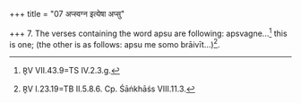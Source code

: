+++
title = "07 अप्स्वग्न इत्येषा अप्सु"

+++
7. The verses containing the word apsu are following: apsvagne...[^1] this is one; (the other is as follows: apsu me somo brāivīt...)[^2].  


[^1]: R̥V VII.43.9=TS IV.2.3.g.  

[^2]: R̥V I.23.19=TB II.5.8.6. Cp. Śāṅkhāśs VIII.11.3.
